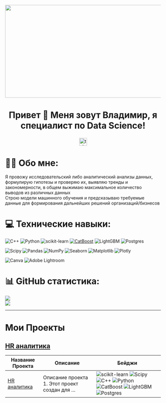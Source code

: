 <br clear="both">

<div align="center">
  <img height="300" width="600" src="https://user-images.githubusercontent.com/74038190/225813708-98b745f2-7d22-48cf-9150-083f1b00d6c9.gif"  />
</div>

###

<h1 align="center">Привет 👋 Меня зовут Владимир, я специалист по Data Science!</h1>

###

<div align="center">
  <a href="https://t.me/vovankalinovskii" target="_blank">
    <img src="https://img.shields.io/static/v1?message=Telegram&logo=telegram&label=&color=2CA5E0&logoColor=white&labelColor=&style=for-the-badge" height="25" alt="telegram logo"  />
  </a>
</div>

###

# 🧑‍💻 Обо мне:
Я провожу исследовательский либо аналитический анализы данных, формулирую гипотезы и проверяю их, выявляю тренды и закономерности, в общем выжимаю максимальное количество выводов из различных данных       
Строю модели машинного обучения и предсказываю требуемые данные для формирования дальнейших решений организаций/бизнесов


# 💻 Технические навыки:
![C++](https://img.shields.io/badge/c++-%2300599C.svg?style=for-the-badge&logo=c%2B%2B&logoColor=white) 
![Python](https://img.shields.io/badge/python-3670A0?style=for-the-badge&logo=python&logoColor=ffdd54)
![scikit-learn](https://img.shields.io/badge/scikit--learn-%23F7931E.svg?style=for-the-badge&logo=scikit-learn&logoColor=white)
[![CatBoost](https://img.shields.io/badge/CatBoost-%232671E5.svg?style=for-the-badge&logo=catboost&logoColor=white)](https://catboost.ai/)
![LightGBM](https://img.shields.io/badge/LightGBM-%2364B02E.svg?style=for-the-badge&logo=lightgbm&logoColor=white)
![Postgres](https://img.shields.io/badge/postgres-%23316192.svg?style=for-the-badge&logo=postgresql&logoColor=white) 

![Scipy](https://img.shields.io/badge/SciPy-%230C55A5.svg?style=for-the-badge&logo=scipy&logoColor=%white)
![Pandas](https://img.shields.io/badge/pandas-%23150458.svg?style=for-the-badge&logo=pandas&logoColor=white) 
![NumPy](https://img.shields.io/badge/numpy-%23013243.svg?style=for-the-badge&logo=numpy&logoColor=white) 
![Seaborn](https://img.shields.io/badge/Seaborn-%230095D5.svg?style=for-the-badge&logo=seaborn&logoColor=white)
![Matplotlib](https://img.shields.io/badge/Matplotlib-%23ffffff.svg?style=for-the-badge&logo=Matplotlib&logoColor=black) 
![Plotly](https://img.shields.io/badge/Plotly-%233F4F75.svg?style=for-the-badge&logo=plotly&logoColor=white) 

![Canva](https://img.shields.io/badge/Canva-%2300C4CC.svg?style=for-the-badge&logo=Canva&logoColor=white) 
![Adobe Lightroom](https://img.shields.io/badge/Adobe%20Lightroom-31A8FF.svg?style=for-the-badge&logo=Adobe%20Lightroom&logoColor=white) 


# 📊 GitHub статистика:
![](https://github-readme-streak-stats.herokuapp.com/?user=underplintus&theme=radical&hide_border=false)<br/>
![](https://github-readme-stats.vercel.app/api/top-langs/?username=underplintus&theme=radical&hide_border=false&include_all_commits=false&count_private=false&layout=compact)

          
---
# Мои Проекты

## [HR аналитика](https://github.com/underplintus/Portfolio/blob/main/HR)

| Название Проекта | Описание       | Бейджи                                             |
|------------------|----------------|----------------------------------------------------|
| [HR аналитика](https://github.com/underplintus/Portfolio/blob/main/HR)        | Описание проекта 1. Этот проект создан для ... | ![scikit-learn](https://img.shields.io/badge/scikit--learn-%23F7931E.svg?style=flat-square&logo=scikit-learn&logoColor=white) ![Scipy](https://img.shields.io/badge/SciPy-%230C55A5.svg?style=flat-square&logo=scipy&logoColor=%white) ![C++](https://img.shields.io/badge/c++-%2300599C.svg?style=flat-square&logo=c%2B%2B&logoColor=white) ![Python](https://img.shields.io/badge/python-3670A0?style=flat-square&logo=python&logoColor=ffdd54) ![CatBoost](https://img.shields.io/badge/CatBoost-%232671E5.svg?style=flat-square&logo=catboost&logoColor=white) ![LightGBM](https://img.shields.io/badge/LightGBM-%2364B02E.svg?style=flat-square&logo=lightgbm&logoColor=white) ![Postgres](https://img.shields.io/badge/postgres-%23316192.svg?style=flat-square&logo=postgresql&logoColor=white)  |

